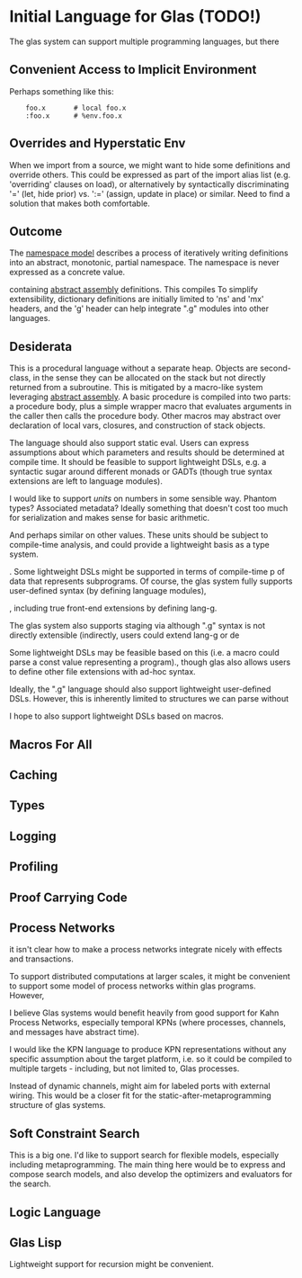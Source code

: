 # Initial Language for Glas (TODO!)

The glas system can support multiple programming languages, but there 

## Convenient Access to Implicit Environment

Perhaps something like this:

        foo.x       # local foo.x
        :foo.x      # %env.foo.x

## Overrides and Hyperstatic Env

When we import from a source, we might want to hide some definitions and override others. This could be expressed as part of the import alias list (e.g. 'overriding' clauses on load), or alternatively by syntactically discriminating '=' (let, hide prior) vs. ':=' (assign, update in place) or similar. Need to find a solution that makes both comfortable.

## Outcome

The [namespace model](GlasNamespaces.md) describes a process of iteratively writing definitions into an abstract, monotonic, partial namespace. The namespace is never expressed as a concrete value.


 containing [abstract assembly](AbstractAssembly.md) definitions. This compiles 
To simplify extensibility, dictionary definitions are initially limited to 'ns' and 'mx' headers, and the 'g' header can help integrate ".g" modules into other languages.



## Desiderata

This is a procedural language without a separate heap. Objects are second-class, in the sense they can be allocated on the stack but not directly returned from a subroutine. This is mitigated by a macro-like system leveraging [abstract assembly](AbstractAssembly.md). A basic procedure is compiled into two parts: a procedure body, plus a simple wrapper macro that evaluates arguments in the caller then calls the procedure body. Other macros may abstract over declaration of local vars, closures, and construction of stack objects.

The language should also support static eval. Users can express assumptions about which parameters and results should be determined at compile time. It should be feasible to support lightweight DSLs, e.g. a syntactic sugar around different monads or GADTs (though true syntax extensions are left to language modules). 

I would like to support *units* on numbers in some sensible way. Phantom types? Associated metadata? Ideally something that doesn't cost too much for serialization and makes sense for basic arithmetic. 

 And perhaps similar on other values. These units should be subject to compile-time analysis, and could provide a lightweight basis as a type system.

. Some lightweight DSLs might be supported in terms of compile-time p of data that represents subprograms. Of course, the glas system fully supports user-defined syntax (by defining language modules), 

, including true front-end extensions by defining lang-g. 


 The glas system also supports staging via 
although ".g" syntax is not directly extensible (indirectly, users could extend lang-g or de

Some lightweight DSLs may be feasible based on this (i.e. a macro could parse a const value representing a program)., though glas also allows users to define other file extensions with ad-hoc syntax.

Ideally, the ".g" language should also support lightweight user-defined DSLs. However, this is inherently limited to structures we can parse without 

I hope to also support lightweight DSLs based on macros. 

## Macros For All


## Caching

## Types

## Logging

## Profiling

## Proof Carrying Code


## Process Networks



it isn't clear how to make a process networks integrate nicely with effects and transactions.

To support distributed computations at larger scales, it might be convenient to support some model of process networks within glas programs. However, 



I believe Glas systems would benefit heavily from good support for Kahn Process Networks, especially temporal KPNs (where processes, channels, and messages have abstract time). 

I would like the KPN language to produce KPN representations without any specific assumption about the target platform, i.e. so it could be compiled to multiple targets - including, but not limited to, Glas processes.

Instead of dynamic channels, might aim for labeled ports with external wiring. This would be a closer fit for the static-after-metaprogramming structure of glas systems.

## Soft Constraint Search

This is a big one. I'd like to support search for flexible models, especially including metaprogramming. The main thing here would be to express and compose search models, and also develop the optimizers and evaluators for the search.

## Logic Language


## Glas Lisp 

Lightweight support for recursion might be convenient.


